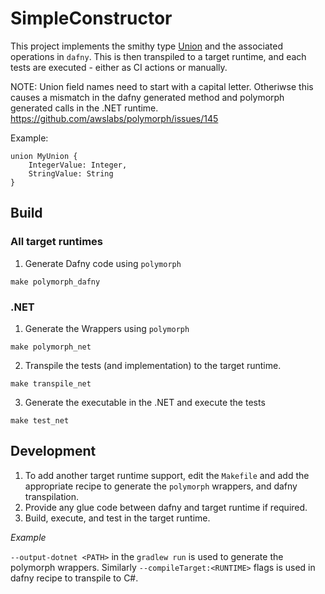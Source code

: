 # SimpleConstructor

This project implements the smithy type [Union](https://smithy.io/2.0/spec/aggregate-types.html#union) and the associated operations in `dafny`. This is then transpiled to a target runtime, and each tests are executed - either as CI actions or manually.

NOTE: Union field names need to start with a capital letter. Otheriwse this causes a mismatch in the dafny generated method and polymorph generated calls in the .NET runtime. https://github.com/awslabs/polymorph/issues/145

Example:
```
union MyUnion {
    IntegerValue: Integer,
    StringValue: String
}
```

## Build

### All target runtimes
1. Generate Dafny code using `polymorph`
```
make polymorph_dafny
```

### .NET
1. Generate the Wrappers using `polymorph`
```
make polymorph_net
```

2. Transpile the tests (and implementation) to the target runtime.
```
make transpile_net
```

3. Generate the executable in the .NET and execute the tests
```
make test_net
```

## Development
1. To add another target runtime support, edit the `Makefile` and add the appropriate recipe to generate the `polymorph` wrappers, and dafny transpilation.
2. Provide any glue code between dafny and target runtime if required.
3. Build, execute, and test in the target runtime.

*Example*

`--output-dotnet <PATH>` in the `gradlew run` is used to generate the polymorph wrappers. Similarly `--compileTarget:<RUNTIME>` flags is used in dafny recipe to transpile to C#.
